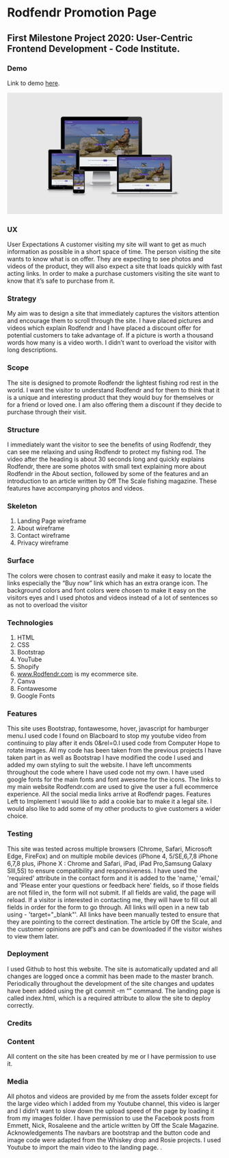 # Rodfendr Promotion Page
## First Milestone Project 2020: User-Centric Frontend Development - Code Institute.
### Demo
Link to demo [here](https://gph.is/g/Z2dYQO5).

![](assets/images/responsive.png)
### UX
User Expectations
A customer visiting my site will want to get as much information as possible in a short space of time.  The person visiting the site wants to know what is on offer.  They are expecting to see photos and videos of the product, they will also expect a site that loads quickly with fast acting links.  In order to make a purchase customers visiting the site want to know that it’s safe to purchase from it.
### Strategy
My aim was to design a site that immediately captures the visitors attention and encourage them to scroll through the site.  I have placed pictures and videos which explain Rodfendr and I have placed a discount offer for potential customers to take advantage of.  If a picture is worth a thousand words how many is a video worth.  I didn’t want to overload the visitor with long descriptions.
### Scope
The site is designed to promote Rodfendr the lightest fishing rod rest in the world. I want the visitor to understand Rodfendr and for them to think that it is a unique and interesting product that they would buy for themselves or for a friend or loved one. I am also offering them a discount if they decide to purchase through their visit.
### Structure
I immediately want the visitor to see the benefits of using Rodfendr, they can see me relaxing and using Rodfendr to protect my fishing rod.  The video after the heading is about 30 seconds long and quickly explains Rodfendr, there are some photos with small text explaining more about Rodfendr in the About section, followed by some of the features and an introduction to an article written by Off The Scale fishing magazine. These features have accompanying photos and videos.
### Skeleton
1. [](https://www.canva.com/design/DADuLl-FJlI/s7WVrLNGQWOaICIwRAdxBA/view?utm_content=DADuLl-FJlI&utm_campaign=designshare&utm_medium=link&utm_source=sharebutton)Landing Page wireframe
2. [](https://www.canva.com/design/DADwgD3baYU/ir7F4jxO99XHOhXQ1YJpmw/view?utm_content=DADwgD3baYU&utm_campaign=designshare&utm_medium=link&utm_source=sharebutton)About wireframe
3. [](https://www.canva.com/design/DADwgJjSAHc/SIu2INajjyGezQ6Ib_P1TA/view?utm_content=DADwgJjSAHc&utm_campaign=designshare&utm_medium=link&utm_source=sharebutton)Contact wireframe
4. [](https://www.canva.com/design/DADwgDVISec/Z3D0Wg87DtTWbIuNqRPuiA/view?utm_content=DADwgDVISec&utm_campaign=designshare&utm_medium=link&utm_source=sharebutton)Privacy wireframe
### Surface
The colors were chosen to contrast easily and make it easy to locate the links especially the “Buy now” link which has an extra orange icon.  The background colors and font colors were chosen to make it easy on the visitors eyes and I used photos and videos instead of a lot of sentences so as not to overload the visitor
### Technologies
1. HTML
2. CSS
3. Bootstrap
4. YouTube
5. Shopify 
6. [](www.rodfendr.com)www.Rodfendr.com is my ecommerce site.
7. Canva
8. Fontawesome
9. Google Fonts
### Features
This site uses Bootstrap, fontawesome, hover, javascript for hamburger menu.I used code I found on  Blacboard to stop my youtube video from continuing to play after it ends 0&rel=0.I used code from Computer Hope to rotate images. All my code has been taken from the previous projects I have taken part in as well as Bootstrap I have modified the code I used and added my own styling to suit the website. I have left uncomments throughout the code where I have used code not my own. I have used google fonts for the main fonts and font awesome for the icons. The links to my main website Rodfendr.com are used to give the user a full ecommerce experience.  All the social media links arrive at Rodfendr pages.
Features Left to Implement
I would like to add a cookie bar to make it a legal site.  I would also like to add some of my other products to give customers a wider choice.
### Testing
This site was tested across multiple browsers (Chrome, Safari, Microsoft Edge, FireFox) and on multiple mobile devices (iPhone 4, 5/SE,6,7,8 iPhone 6,7,8 plus, iPhone X : Chrome and Safari, iPad, iPad Pro,Samsung Galaxy Slll,5S) to ensure compatibility and responsiveness.
I have used the 'required' attribute in the contact form and it is added to the 'name,' 'email,' and 'Please enter your questions or feedback here' fields, so if those fields are not filled in, the form will not submit. If all fields are valid, the page will reload. If a visitor is interested in contacting me, they will have to fill out all fields in order for the form to go through.
All links will open in a new tab using - 'target="_blank"'. All links have been manually tested to ensure that they are pointing to the correct destination. The article by Off the Scale, and the customer opinions are pdf’s and can be downloaded if the visitor wishes to view them later. 
### Deployment
I used Github to host this website.  The site is automatically updated and all changes are logged once a commit has been made to the master branch.  Periodically throughout the development of the site changes and updates have been added using the git commit -m “” command. The landing page is called index.html, which is a required attribute to allow the site to deploy correctly.
### Credits
### Content
All content on the site has been created by me or I have permission to use it.  
### Media
All photos and videos are provided by me from the assets folder except for the large video which I added from my Youtube channel, this video is larger and I didn’t want to slow down the upload speed of the page by loading it from my images folder. I have permission to use the Facebook posts from Emmett, Nick, Rosaleene and the article written by Off the Scale Magazine.
Acknowledgements
The navbars are bootstrap and the button code and image code were adapted from the Whiskey drop and Rosie projects. I used Youtube to import the main video to the landing page.
.
